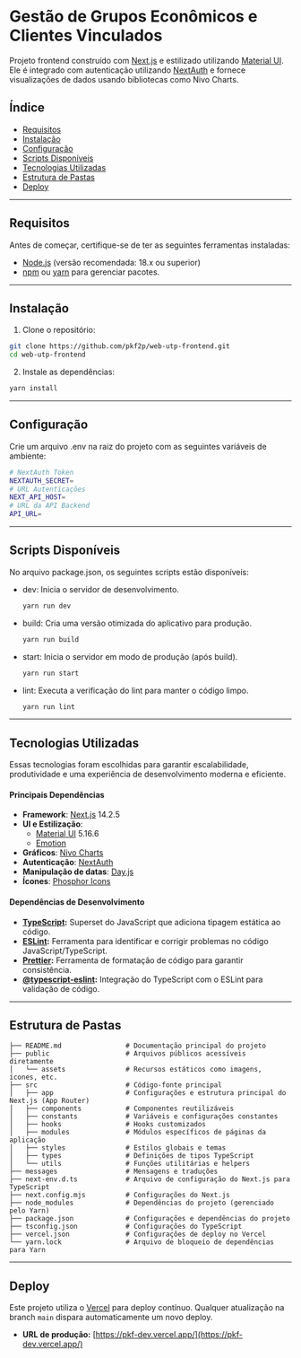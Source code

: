 # Gestão de Grupos Econômicos e Clientes Vinculados

Projeto frontend construído com [Next.js](https://nextjs.org/) e estilizado utilizando [Material UI](https://mui.com/). Ele é integrado com autenticação utilizando [NextAuth](https://next-auth.js.org/) e fornece visualizações de dados usando bibliotecas como Nivo Charts.

## Índice

- [Requisitos](#requisitos)
- [Instalação](#instalação)
- [Configuração](#configuração)
- [Scripts Disponíveis](#scripts-disponíveis)
- [Tecnologias Utilizadas](#tecnologias-utilizadas)
- [Estrutura de Pastas](#estrutura-de-pastas)
- [Deploy](#deploy)
---

## Requisitos

Antes de começar, certifique-se de ter as seguintes ferramentas instaladas:

- [Node.js](https://nodejs.org/) (versão recomendada: 18.x ou superior)
- [npm](https://www.npmjs.com/) ou [yarn](https://yarnpkg.com/) para gerenciar pacotes.
---
## Instalação
1. Clone o repositório:
```bash
git clone https://github.com/pkf2p/web-utp-frontend.git
cd web-utp-frontend
```

2. Instale as dependências:
```bash
yarn install
```
---
## Configuração
Crie um arquivo .env na raiz do projeto com as seguintes variáveis de ambiente:
```bash
# NextAuth Token
NEXTAUTH_SECRET=
# URL Autenticações
NEXT_API_HOST=
# URL da API Backend
API_URL=
```
---
## Scripts Disponíveis
No arquivo package.json, os seguintes scripts estão disponíveis:

- dev: Inicia o servidor de desenvolvimento.
    ```bash
    yarn run dev
    ```

- build: Cria uma versão otimizada do aplicativo para produção.
    ```bash
    yarn run build
    ```

- start: Inicia o servidor em modo de produção (após build).
    ```bash
    yarn run start
    ```

- lint: Executa a verificação do lint para manter o código limpo.
    ```bash
    yarn run lint
    ```
---
## Tecnologias Utilizadas
Essas tecnologias foram escolhidas para garantir escalabilidade, produtividade e uma experiência de desenvolvimento moderna e eficiente.

#### Principais Dependências
- **Framework**: [Next.js](https://nextjs.org/) 14.2.5
- **UI e Estilização**:
  - [Material UI](https://mui.com/) 5.16.6
  - [Emotion](https://emotion.sh/docs/introduction)
- **Gráficos**: [Nivo Charts](https://nivo.rocks/)
- **Autenticação**: [NextAuth](https://next-auth.js.org/)
- **Manipulação de datas**: [Day.js](https://day.js.org/)
- **Ícones**: [Phosphor Icons](https://phosphoricons.com/)

#### Dependências de Desenvolvimento
- **[TypeScript](https://www.typescriptlang.org/):** Superset do JavaScript que adiciona tipagem estática ao código.
- **[ESLint](https://eslint.org/):** Ferramenta para identificar e corrigir problemas no código JavaScript/TypeScript.
- **[Prettier](https://prettier.io/):** Ferramenta de formatação de código para garantir consistência.
- **[@typescript-eslint](https://typescript-eslint.io/):** Integração do TypeScript com o ESLint para validação de código.
---

## Estrutura de Pastas

```plaintext
├── README.md                # Documentação principal do projeto
├── public                   # Arquivos públicos acessíveis diretamente
│   └── assets               # Recursos estáticos como imagens, ícones, etc.
├── src                      # Código-fonte principal
│   ├── app                  # Configurações e estrutura principal do Next.js (App Router)
│   ├── components           # Componentes reutilizáveis
│   ├── constants            # Variáveis e configurações constantes
│   ├── hooks                # Hooks customizados
│   ├── modules              # Módulos específicos de páginas da aplicação
│   ├── styles               # Estilos globais e temas
│   ├── types                # Definições de tipos TypeScript
│   └── utils                # Funções utilitárias e helpers
├── messages                 # Mensagens e traduções
├── next-env.d.ts            # Arquivo de configuração do Next.js para TypeScript
├── next.config.mjs          # Configurações do Next.js
├── node_modules             # Dependências do projeto (gerenciado pelo Yarn)
├── package.json             # Configurações e dependências do projeto
├── tsconfig.json            # Configurações do TypeScript
├── vercel.json              # Configurações de deploy no Vercel
└── yarn.lock                # Arquivo de bloqueio de dependências para Yarn
```
---
## Deploy

Este projeto utiliza o [Vercel](https://vercel.com/) para deploy contínuo. Qualquer atualização na branch `main` dispara automaticamente um novo deploy. 

- **URL de produção:** [https://pkf-dev.vercel.app/](https://pkf-dev.vercel.app/)
